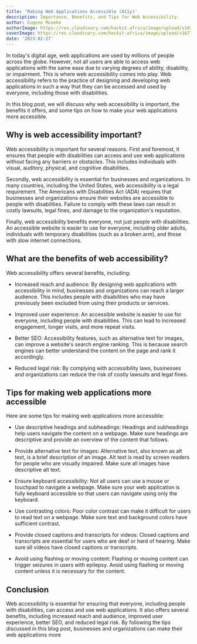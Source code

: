 ```yaml
---
title: 'Making Web Applications Accessible (A11y)'
description: Importance, Benefits, and Tips for Web Accessibility.
author: Eugene Musebe
authorImage: https://res.cloudinary.com/hackit-africa/image/upload/v1675688988/DSC_8730_2.jpg
coverImage: https://res.cloudinary.com/hackit-africa/image/upload/v1677524399/wcag.webp
date: '2023-02-27'
---
```


In today's digital age, web applications are used by millions of people across the globe. However, not all users are able to access web applications with the same ease due to varying degrees of ability, disability, or impairment. This is where web accessibility comes into play. Web accessibility refers to the practice of designing and developing web applications in such a way that they can be accessed and used by everyone, including those with disabilities.

In this blog post, we will discuss why web accessibility is important, the benefits it offers, and some tips on how to make your web applications more accessible.

## Why is web accessibility important?

Web accessibility is important for several reasons. First and foremost, it ensures that people with disabilities can access and use web applications without facing any barriers or obstacles. This includes individuals with visual, auditory, physical, and cognitive disabilities.

Secondly, web accessibility is essential for businesses and organizations. In many countries, including the United States, web accessibility is a legal requirement. The Americans with Disabilities Act (ADA) requires that businesses and organizations ensure their websites are accessible to people with disabilities. Failure to comply with these laws can result in costly lawsuits, legal fines, and damage to the organization's reputation.

Finally, web accessibility benefits everyone, not just people with disabilities. An accessible website is easier to use for everyone, including older adults, individuals with temporary disabilities (such as a broken arm), and those with slow internet connections.

## What are the benefits of web accessibility?

Web accessibility offers several benefits, including:

- Increased reach and audience: By designing web applications with accessibility in mind, businesses and organizations can reach a larger audience. This includes people with disabilities who may have previously been excluded from using their products or services.

- Improved user experience: An accessible website is easier to use for everyone, including people with disabilities. This can lead to increased engagement, longer visits, and more repeat visits.

- Better SEO: Accessibility features, such as alternative text for images, can improve a website's search engine ranking. This is because search engines can better understand the content on the page and rank it accordingly.

- Reduced legal risk: By complying with accessibility laws, businesses and organizations can reduce the risk of costly lawsuits and legal fines.

## Tips for making web applications more accessible

Here are some tips for making web applications more accessible:

- Use descriptive headings and subheadings: Headings and subheadings help users navigate the content on a webpage. Make sure headings are descriptive and provide an overview of the content that follows.

- Provide alternative text for images: Alternative text, also known as alt text, is a brief description of an image. Alt text is read by screen readers for people who are visually impaired. Make sure all images have descriptive alt text.

- Ensure keyboard accessibility: Not all users can use a mouse or touchpad to navigate a webpage. Make sure your web application is fully keyboard accessible so that users can navigate using only the keyboard.

- Use contrasting colors: Poor color contrast can make it difficult for users to read text on a webpage. Make sure text and background colors have sufficient contrast.

- Provide closed captions and transcripts for videos: Closed captions and transcripts are essential for users who are deaf or hard of hearing. Make sure all videos have closed captions or transcripts.

- Avoid using flashing or moving content: Flashing or moving content can trigger seizures in users with epilepsy. Avoid using flashing or moving content unless it is necessary for the content.

## Conclusion

Web accessibility is essential for ensuring that everyone, including people with disabilities, can access and use web applications. It also offers several benefits, including increased reach and audience, improved user experience, better SEO, and reduced legal risk. By following the tips discussed in this blog post, businesses and organizations can make their web applications more